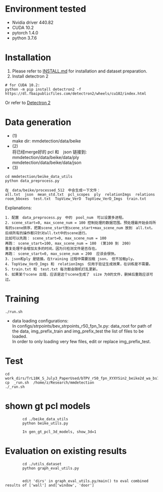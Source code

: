 # Environment tested
- Nvidia driver 440.82
- CUDA 10.2
- pytorch 1.4.0
- python 3.7.6    

# Installation
1. Please refer to [INSTALL.md](docs/INSTALL.md) for installation and dataset preparation.
2. Install detectron 2
```
# for CUDA 10.2:
python -m pip install detectron2 -f https://dl.fbaipublicfiles.com/detectron2/wheels/cu102/index.html
```
Or refer to [Detectron 2](https://github.com/facebookresearch/detectron2/blob/master/INSTALL.md)


# Data generation
- (1)  
make dir: mmdetection/data/beike
- (2)  
将已经merge好的 pcl 和　json 链接到:   
        mmdetection/data/beike/data/ply  
        mmdetection/data/beike/data/json  
- (3) 
```
cd mmdetection/beike_data_utils
python data_preprocess.py

在　data/beike/processed_512　中会生成一下文件：
all.txt  json  mean_std.txt  pcl_scopes  ply  relationImgs  relations  room_bboxes  test.txt  TopView_VerD  TopView_VerD_Imgs  train.txt
```
 Explanations:
```
1. 配置　data_preprocess.py　中的　pool_num　可以设置多进程。 
2. scene_start=0, max_scene_num = 100 控制处理的数据范围。预处理最开始会将所有的scene排序，把第scene_start到scene_start+max_scene_num 放到　all.txt。后续所有的操作都只针对all.txt中的scene进行。
比如可以先跑： scene_start=0, max_scene_num = 100 
再跑： scene_start=100, max_scene_num = 100  (第100 到　200)
重复处理不会增加太多的时间，因为只检测文件是否存在。
再跑： scene_start=0, max_scene_num = 200  应该会很快。
3. json和ply 是链接。在training 过程中需要加载 json，　但不加载ply。
4. TopView_VerD_Imgs 和　relationImgs　仅用于验证生成效果，在训练是不需要。
5. train.txt 和　test.txt 每次都会随机打乱更新。
6. 如果某个scene 出错，应该是这个scene生成了　size 为0的文件，删掉后重跑应该可过。
```


# Training

``` 
./run.sh
``` 
- data loading configurations:  
In configs/strpoints/bev_strpoints_r50_fpn_1x.py: data_root for path of the data, img_prefix_train and img_prefix_test the list of files to be loaded.  
In order to only loading very few files, edit or replace img_prefix_test. 
# Test

``` 
cd work_dirs/TrL18K_S_July3_PaperUsed/bTPV_r50_fpn_XYXYSin2_beike2d_wa_bs7_lr10_LsW510R2P1N1_Rfiou631_Fpn44_Pbs1_Bp32_Rel
cp  _run.sh  /home/z/Research/mmdetection
./_run.sh
``` 

# shown gt pcl models
``` 
        cd ./beike_data_utils 
        python beike_utils.py

        In gen_gt_pcl_3d_models, show_3d=1
```

# Evaluation on existing results
```
        cd ./utils_dataset
        python graph_eval_utils.py


        edit 'dirs' in graph_eval_utils.py/main() to eval combined results of ['wall'] and['window', 'door']
```

